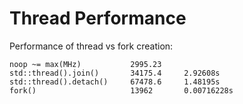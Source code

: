 # Thread Performance
Performance of thread vs fork creation:

```
noop ~= max(MHz)           2995.23
std::thread().join()       34175.4     2.92608s
std::thread().detach()     67478.6     1.48195s
fork()                     13962       0.00716228s
```
